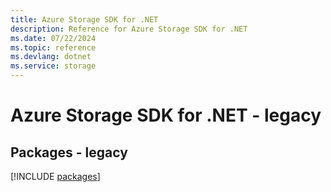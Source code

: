 ```yaml
---
title: Azure Storage SDK for .NET
description: Reference for Azure Storage SDK for .NET
ms.date: 07/22/2024
ms.topic: reference
ms.devlang: dotnet
ms.service: storage
---
```

# Azure Storage SDK for .NET - legacy
## Packages - legacy
[!INCLUDE [packages](storage-index.md)]
